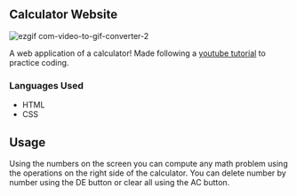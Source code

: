 ## Calculator Website
![ezgif com-video-to-gif-converter-2](https://github.com/user-attachments/assets/5a6b32d2-d90f-43b6-b6f3-60631d53ef1e)

A web application of a calculator! Made following a [youtube tutorial](https://www.youtube.com/watch?v=cGgLHJGyS34) to practice coding.

### Languages Used
* HTML
* CSS

## Usage
Using the numbers on the screen you can compute any math problem using the operations on the right side of the calculator. You can delete number by number using the DE button or clear all using the AC button.

